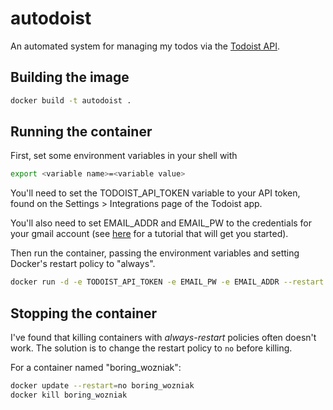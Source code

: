 # autodoist

An automated system for managing my todos via the [Todoist API](https://developer.todoist.com/sync/v7/).

## Building the image

```bash
docker build -t autodoist .
```

## Running the container

First, set some environment variables in your shell with
```bash
export <variable name>=<variable value>
```
You'll need to set the TODOIST_API_TOKEN variable to your API token, found on
the Settings > Integrations page of the Todoist app.

You'll also need  to set EMAIL_ADDR and EMAIL_PW to the credentials for your
gmail account (see
[here](https://stackabuse.com/how-to-send-emails-with-gmail-using-python/) for
a tutorial that will get you started).


Then run the container, passing the environment variables and setting Docker's
restart policy to "always".
```bash
docker run -d -e TODOIST_API_TOKEN -e EMAIL_PW -e EMAIL_ADDR --restart always autodoist
```

## Stopping the container
I've found that killing containers with *always-restart* policies often doesn't work.
The solution is to change the restart policy to `no` before killing.

For a container named "boring_wozniak":
```bash
docker update --restart=no boring_wozniak
docker kill boring_wozniak
```
